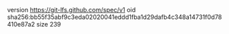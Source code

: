 version https://git-lfs.github.com/spec/v1
oid sha256:bb55f35abf9c3eda02020041eddd1fba1d29dafb4c348a14731f0d78410e87a2
size 239
